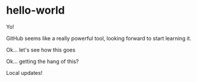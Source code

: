 # hello-world
Yo!

GitHub seems like a really powerful tool, looking forward to start learning it.

Ok... let's see how this goes

Ok... getting the hang of this?

Local updates!
